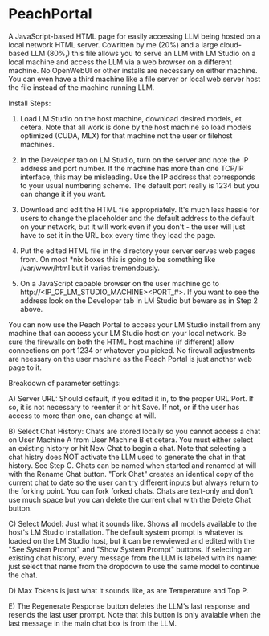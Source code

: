 # PeachPortal
A JavaScript-based HTML page for easily accessing LLM being hosted on a local network HTML server.
Cowritten by me (20%) and a large cloud-based LLM (80%,) this file allows you to serve an LLM with LM Studio on a local machine and access the LLM via a web browser on a different machine. No OpenWebUI or other installs are necessary on either machine. You can even have a third machine like a file server or local web server host the file instead of the machine running LLM.

Install Steps:

1) Load LM Studio on the host machine, download desired models, et cetera. Note that all work is done by the host machine so load models optimized (CUDA, MLX) for that machine not the user or filehost machines.

2) In the Developer tab on LM Studio, turn on the server and note the IP address and port number. If the machine has more than one TCP/IP interface, this may be misleading. Use the IP address that corresponds to your usual numbering scheme. The default port really is 1234 but you can change it if you want.

3) Download and edit the HTML file appropriately. It's much less hassle for users to change the placeholder and the default address to the default on your network, but it will work even if you don't - the user will just have to set it in the URL box every time they load the page.

4) Put the edited HTML file in the directory your server serves web pages from. On most *nix boxes this is going to be something like /var/www/html but it varies tremendously.

5) On a JavaScript capable browser on the user machine go to http://<IP_OF_LM_STUDIO_MACHINE><PORT_#>. If you want to see the address look on the Developer tab in LM Studio but beware as in Step 2 above.

You can now use the Peach Portal to access your LM Studio install from any machine that can access your LM Studio host on your local network. Be sure the firewalls on both the HTML host machine (if different) allow connections on port 1234 or whatever you picked. No firewall adjustments are neessary on the user machine as the Peach Portal is just another web page to it.

Breakdown of parameter settings:

A) Server URL: Should default, if you edited it in, to the proper URL:Port. If so, it is not necessary to reenter it or hit Save. If not, or if the user has access to more than one, can change at will.

B) Select Chat History: Chats are stored locally so you cannot access a chat on User Machine A from User Machine B et cetera. You must either select an existing history or hit New Chat to begin a chat. Note that selecting a chat histry does NOT activate the LLM used to generate the chat in that history. See Step C. Chats can be named when started and renamed at will with the Rename Chat button. "Fork Chat" creates an identical copy of the current chat to date so the user can try different inputs but always return to the forking point. You can fork forked chats. Chats are text-only and don't use much space but you can delete the current chat with the Delete Chat button.

C) Select Model: Just what it sounds like. Shows all models available to the host's LM Studio installation. The default system prompt is whatever is loaded on the LM Studio host, but it can  be rewviewed and edited with the "See System Prompt" and "Show System Prompt" buttons. If selecting an existing chat history, every message from the LLM is labeled with its name: just select that name from the dropdown to use the same model to continue the chat.

D) Max Tokens is just what it sounds like, as are Temperature and Top P.

E) The Regenerate Response button deletes the LLM's last response and resends the last user prompt. Note that this button is only avaiable when the last message in the main chat box is from the LLM.
